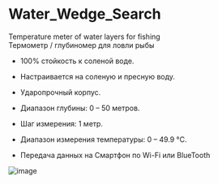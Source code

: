 # Water_Wedge_Search
Temperature meter of water layers for fishing  
Термометр / глубиномер для ловли рыбы  

- 100% стойкость к соленой воде.  

- Настраивается на соленую и пресную воду.  

- Ударопрочный корпус.  

- Диапазон глубины: 0 – 50 метров.  

- Шаг измерения: 1 метр.  

- Диапазон измерения температуры: 0 – 49.9 °C.

- Передача данных на Смартфон по Wi-Fi или BlueTooth
  
![image](https://github.com/E64b/Water_Wedge_Search/assets/125614854/2bd652c5-1dd8-48cb-a6bc-752917e2e9c4)
